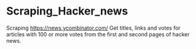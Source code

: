 # Scraping_Hacker_news
Scraping https://news.ycombinator.com/
Get titles, links and votes for articles with 100 or more votes from the first and second pages of hacker news.
